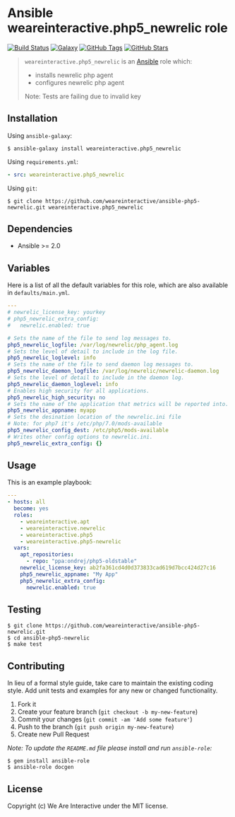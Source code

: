 # Ansible weareinteractive.php5_newrelic role

[![Build Status](https://img.shields.io/travis/weareinteractive/ansible-php5-newrelic.svg)](https://travis-ci.org/weareinteractive/ansible-php5-newrelic)
[![Galaxy](https://img.shields.io/badge/galaxy-weareinteractive.php5_newrelic-blue.svg)](https://galaxy.ansible.com/weareinteractive/php5-newrelic)
[![GitHub Tags](https://img.shields.io/github/tag/weareinteractive/ansible-php5-newrelic.svg)](https://github.com/weareinteractive/ansible-php5-newrelic)
[![GitHub Stars](https://img.shields.io/github/stars/weareinteractive/ansible-php5-newrelic.svg)](https://github.com/weareinteractive/ansible-php5-newrelic)

> `weareinteractive.php5_newrelic` is an [Ansible](http://www.ansible.com) role which:
>
> * installs newrelic php agent
> * configures newrelic php agent
>
> Note: Tests are failing due to invalid key

## Installation

Using `ansible-galaxy`:

```shell
$ ansible-galaxy install weareinteractive.php5_newrelic
```

Using `requirements.yml`:

```yaml
- src: weareinteractive.php5_newrelic
```

Using `git`:

```shell
$ git clone https://github.com/weareinteractive/ansible-php5-newrelic.git weareinteractive.php5_newrelic
```

## Dependencies

* Ansible >= 2.0

## Variables

Here is a list of all the default variables for this role, which are also available in `defaults/main.yml`.

```yaml
---
# newrelic_license_key: yourkey
# php5_newrelic_extra_config:
#   newrelic.enabled: true

# Sets the name of the file to send log messages to.
php5_newrelic_logfile: /var/log/newrelic/php_agent.log
# Sets the level of detail to include in the log file.
php5_newrelic_loglevel: info
# Sets the name of the file to send daemon log messages to.
php5_newrelic_daemon_logfile: /var/log/newrelic/newrelic-daemon.log
# Sets the level of detail to include in the daemon log.
php5_newrelic_daemon_loglevel: info
# Enables high security for all applications.
php5_newrelic_high_security: no
# Sets the name of the application that metrics will be reported into.
php5_newrelic_appname: myapp
# Sets the desination location of the newrelic.ini file
# Note: for php7 it's /etc/php/7.0/mods-available
php5_newrelic_config_dest: /etc/php5/mods-available
# Writes other config options to newrelic.ini.
php5_newrelic_extra_config: {}

```


## Usage

This is an example playbook:

```yaml
---
- hosts: all
  become: yes
  roles:
    - weareinteractive.apt
    - weareinteractive.newrelic
    - weareinteractive.php5
    - weareinteractive.php5-newrelic
  vars:
    apt_repositories:
      - repo: "ppa:ondrej/php5-oldstable"
    newrelic_license_key: ab2fa361cd4d0d373833cad619d7bcc424d27c16
    php5_newrelic_appname: "My App"
    php5_newrelic_extra_config:
      newrelic.enabled: true

```


## Testing

```shell
$ git clone https://github.com/weareinteractive/ansible-php5-newrelic.git
$ cd ansible-php5-newrelic
$ make test
```

## Contributing
In lieu of a formal style guide, take care to maintain the existing coding style. Add unit tests and examples for any new or changed functionality.

1. Fork it
2. Create your feature branch (`git checkout -b my-new-feature`)
3. Commit your changes (`git commit -am 'Add some feature'`)
4. Push to the branch (`git push origin my-new-feature`)
5. Create new Pull Request

*Note: To update the `README.md` file please install and run `ansible-role`:*

```shell
$ gem install ansible-role
$ ansible-role docgen
```

## License
Copyright (c) We Are Interactive under the MIT license.
